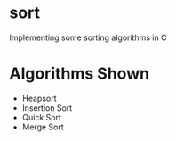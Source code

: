 # sort
Implementing some sorting algorithms in C

# Algorithms Shown

- Heapsort
- Insertion Sort
- Quick Sort
- Merge Sort
